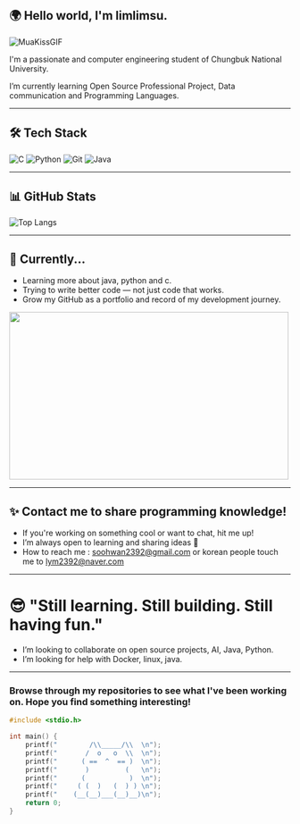 ## 🌍 Hello world, I'm limlimsu.

![MuaKissGIF](https://github.com/user-attachments/assets/af6e90c7-e0c4-417b-8731-2f1d41b0bf48)

I'm a passionate and  computer engineering student of Chungbuk National University.

I’m currently learning Open Source Professional Project, Data communication and Programming Languages. 

---

## 🛠 Tech Stack

![C](https://img.shields.io/badge/C-Basics-informational?logo=c)
![Python](https://img.shields.io/badge/Python-Learning-yellow?logo=python)
![Git](https://img.shields.io/badge/Git-Always%20Committing-orange?logo=git)
![Java](https://img.shields.io/badge/Java-Object%20Oriented-informational?logo=java)

---

## 📊 GitHub Stats

![Top Langs](https://github-readme-stats.vercel.app/api/top-langs/?username=limlimsu&layout=compact&langs_count=8&theme=github_dark)

---

## 🌱 Currently...

- Learning more about java, python and c.
- Trying to write better code — not just code that works.
- Grow my GitHub as a portfolio and record of my development journey.

<img src ="https://media.giphy.com/media/JIX9t2j0ZTN9S/giphy.gif" width="500" height="300"/>
  
---

## ✨ Contact me to share programming knowledge!

- If you're working on something cool or want to chat, hit me up!  
- I’m always open to learning and sharing ideas 💬
- How to reach me : soohwan2392@gmail.com or korean people touch me to lym2392@naver.com

---

# 😎 "Still learning. Still building. Still having fun."
 
-  I’m looking to collaborate on open source projects, AI, Java, Python.
-  I’m looking for help with Docker, linux, java.

---

### Browse through my repositories to see what I've been working on. Hope you find something interesting!

```c
#include <stdio.h>

int main() {
    printf("        /\\_____/\\  \n");
    printf("       /  o   o  \\  \n");
    printf("      ( ==  ^  == )  \n");
    printf("       )         (   \n");
    printf("      (           )  \n");
    printf("     ( (  )   (  ) ) \n");
    printf("    (__(__)___(__)__)\n");
    return 0;
}



